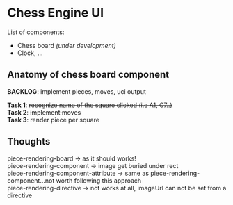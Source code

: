 # Chess Engine UI

List of components:
* Chess board *(under development)*
* Clock, ...

## Anatomy of chess board component

**BACKLOG**: implement pieces, moves, uci output

**Task 1**: ~~recognize name of the square clicked (i.e A1, C7..)~~<br>
**Task 2**: ~~implement moves~~<br>
**Task 3**: render piece per square

## Thoughts
piece-rendering-board -> as it should works!<br>
piece-rendering-component -> image get buried under rect<br>
piece-rendering-component-attribute -> same as piece-rendering-component...not worth following this approach<br>
piece-rendering-directive -> not works at all, imageUrl can not be set from a directive<br>